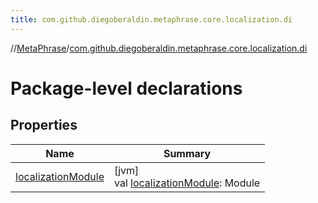 ```yaml
---
title: com.github.diegoberaldin.metaphrase.core.localization.di
---
```

//[MetaPhrase](../../index.html)/[com.github.diegoberaldin.metaphrase.core.localization.di](index.html)



# Package-level declarations



## Properties


| Name | Summary |
|---|---|
| [localizationModule](localization-module.html) | [jvm]<br>val [localizationModule](localization-module.html): Module |

